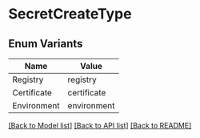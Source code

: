 # SecretCreateType

## Enum Variants

| Name | Value |
|---- | -----|
| Registry | registry |
| Certificate | certificate |
| Environment | environment |


[[Back to Model list]](../README.md#documentation-for-models) [[Back to API list]](../README.md#documentation-for-api-endpoints) [[Back to README]](../README.md)



